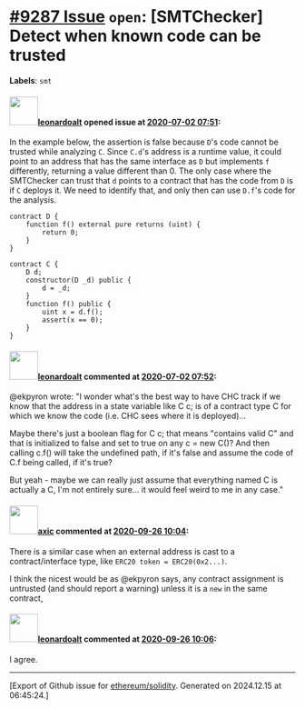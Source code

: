 # [\#9287 Issue](https://github.com/ethereum/solidity/issues/9287) `open`: [SMTChecker] Detect when known code can be trusted
**Labels**: `smt`


#### <img src="https://avatars.githubusercontent.com/u/504195?u=ce2facd14af9fd474ebff49f0d44891f56f7500f&v=4" width="50">[leonardoalt](https://github.com/leonardoalt) opened issue at [2020-07-02 07:51](https://github.com/ethereum/solidity/issues/9287):

In the example below, the assertion is false because `D`'s code cannot be trusted while analyzing `C`. Since `C.d`'s address is a runtime value, it could point to an address that has the same interface as `D` but implements `f` differently, returning a value different than 0.
The only case where the SMTChecker can trust that `d` points to a contract that has the code from `D` is if `C` deploys it. We need to identify that, and only then can use `D.f`'s code for the analysis.

```
contract D {
    function f() external pure returns (uint) {
        return 0;
    }
}

contract C {
    D d;
    constructor(D _d) public {
        d = _d;
    }
    function f() public {
        uint x = d.f();
        assert(x == 0);
    }
}
```

#### <img src="https://avatars.githubusercontent.com/u/504195?u=ce2facd14af9fd474ebff49f0d44891f56f7500f&v=4" width="50">[leonardoalt](https://github.com/leonardoalt) commented at [2020-07-02 07:52](https://github.com/ethereum/solidity/issues/9287#issuecomment-652847651):

@ekpyron wrote:
"I wonder what's the best way to have CHC track if we know that the address in a state variable like C c; is of a contract type C for which we know the code (i.e. CHC sees where it is deployed)...

Maybe there's just a boolean flag for C c; that means "contains valid C" and that is initialized to false and set to true on any c = new C()? And then calling c.f() will take the undefined path, if it's false and assume the code of C.f being called, if it's true?

But yeah - maybe we can really just assume that everything named C is actually a C, I'm not entirely sure... it would feel weird to me in any case."

#### <img src="https://avatars.githubusercontent.com/u/20340?v=4" width="50">[axic](https://github.com/axic) commented at [2020-09-26 10:04](https://github.com/ethereum/solidity/issues/9287#issuecomment-699473687):

There is a similar case when an external address is cast to a contract/interface type, like `ERC20 token = ERC20(0x2...)`.

I think the nicest would be as @ekpyron says, any contract assignment is untrusted (and should report a warning) unless it is a `new` in the same contract,

#### <img src="https://avatars.githubusercontent.com/u/504195?u=ce2facd14af9fd474ebff49f0d44891f56f7500f&v=4" width="50">[leonardoalt](https://github.com/leonardoalt) commented at [2020-09-26 10:06](https://github.com/ethereum/solidity/issues/9287#issuecomment-699473904):

I agree.


-------------------------------------------------------------------------------



[Export of Github issue for [ethereum/solidity](https://github.com/ethereum/solidity). Generated on 2024.12.15 at 06:45:24.]
